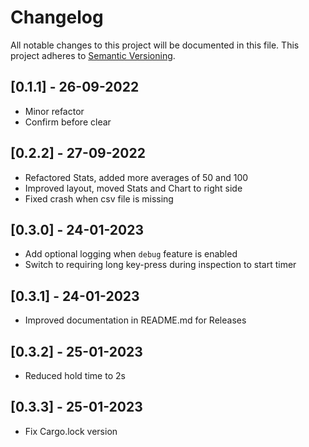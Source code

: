 # Changelog

All notable changes to this project will be documented in this file.
This project adheres to [Semantic Versioning](https://semver.org).

<!--
Note: In this file, do not use the hard wrap in the middle of a sentence for compatibility with GitHub comment style markdown rendering.
-->

## [0.1.1] - 26-09-2022

- Minor refactor
- Confirm before clear

## [0.2.2] - 27-09-2022

- Refactored Stats, added more averages of 50 and 100
- Improved layout, moved Stats and Chart to right side
- Fixed crash when csv file is missing

## [0.3.0] - 24-01-2023

- Add optional logging when `debug` feature is enabled
- Switch to requiring long key-press during inspection to start timer

## [0.3.1] - 24-01-2023

- Improved documentation in README.md for Releases

## [0.3.2] - 25-01-2023

- Reduced hold time to 2s

## [0.3.3] - 25-01-2023

- Fix Cargo.lock version
